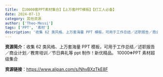 ```yaml
---
title: 【10000套PPT素材集合】【上万套PPT模板】【打工人必备】
date: 2024-07-13
category: 其他资源
author: ['Theo-Messi']
tags: ['PPT', '素材']
description: '收集 62 类风格、上万套海量 PPT 模板，可用于工作总结／述职报告／商业计划／教育培训／节日典礼等 ppt 制作！新优精品。10000➕PPT 素材超级集合'
---
```


**资源简介**：收集 62 类风格、上万套海量 PPT 模板，可用于工作总结／述职报告／商业计划／教育培训／节日典礼等 ppt 制作！新优精品。
10000➕PPT 素材超级集合

**资源链接**：https://www.alipan.com/s/NhvBXzTkE8F
